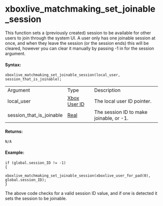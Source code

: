 # xboxlive_matchmaking_set_joinable_session

This function sets a (previously created) session to be available for
other users to join through the system UI. A user only has one joinable
session at once, and when they leave the session (or the session ends)
this will be cleared, however you can clear it manually by passing -1 in
for the session argument.

#### Syntax:

``` gml
xboxlive_matchmaking_set_joinable_session(local_user, session_that_is_joinable);
```

|                          |                                                                                                                              |                                         |
|--------------------------|------------------------------------------------------------------------------------------------------------------------------|-----------------------------------------|
| Argument                 | Type                                                                                                                         | Description                             |
| local_user               |  [Xbox User ID](../../../../../GameMaker_Language/GML_Reference/UWP_And_XBox_Live/Users_And_Accounts/xboxlive_get_user)  | The local user ID pointer.              |
| session_that_is_joinable |  [Real](../../../../../GameMaker_Language/GML_Overview/Data_Types)                                                       | The session ID to make joinable, or -1. |

#### Returns:

``` gml
N/A
```

#### Example:

``` gml
if (global.session_ID != -1)
{
    xboxlive_matchmaking_set_joinable_session(xboxlive_user_for_pad(0), global.session_ID);
}
```

The above code checks for a valid session ID value, and if one is
detected it sets the session to be joinable.
